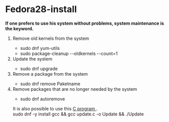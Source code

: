 # Fedora28-install

<b>If one prefers to use his system without problems, system maintenance is the keyword.</b>
<ol>
<li>Remove old kernels from the system</li><ul><li>
sudo dnf yum-utils</li>
  <li>sudo package-cleanup --oldkernels --count=1</li></ul>
<li>Update the system</li><ul><li>
sudo dnf upgrade</li></ul>
<li>Remove a package from the system</li><ul><li>
sudo dnf remove Paketname</li></ul>
<li>Remove packages that are no longer needed by the system</li>
  <ul><li>
sudo dnf autoremove</li></ul>
<p>It is also possible to use this <a href="https://github.com/sayantanHack/Fedora28-install/blob/master/update.c">C program </a>.
<br>
sudo dnf -y install gcc && gcc update.c -o Update && ./Update </p>
